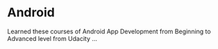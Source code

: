 # Android

Learned these courses of Android App Development from Beginning to Advanced level from Udacity ...
